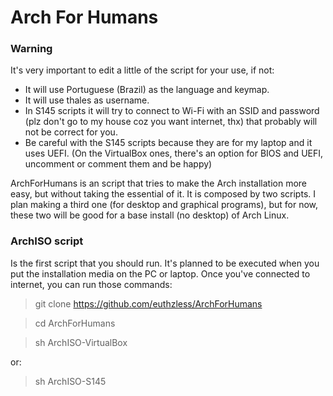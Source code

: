# Arch For Humans

### Warning

It's very important to edit a little of the script for your use, if not:

- It will use Portuguese (Brazil) as the language and keymap.
- It will use thales as username.
- In S145 scripts it will try to connect to Wi-Fi with an SSID and password (plz don't go to my house coz you want internet, thx) that probably will not be correct for you.
- Be careful with the S145 scripts because they are for my laptop and it uses UEFI. (On the VirtualBox ones, there's an option for BIOS and UEFI, uncomment or comment them and be happy)

ArchForHumans is an script that tries to make the Arch installation more easy, but without taking the essential of it. It is composed by two scripts. I plan making a third one (for desktop and graphical programs), but for now, these two will be good for a base install (no desktop) of Arch Linux.

### ArchISO script

Is the first script that you should run. It's planned to be executed when you put the installation media on the PC or laptop. Once you've connected to internet, you can run those commands:

> git clone https://github.com/euthzless/ArchForHumans

> cd ArchForHumans

> sh ArchISO-VirtualBox

or:

> sh ArchISO-S145

